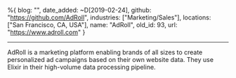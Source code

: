 %{
  blog: "",
  date_added: ~D[2019-02-24],
  github: "https://github.com/AdRoll",
  industries: ["Marketing/Sales"],
  locations: ["San Francisco, CA, USA"],
  name: "AdRoll",
  old_id: 93,
  url: "https://www.adroll.com"
}

---

AdRoll is a marketing platform enabling brands of all sizes to create personalized ad campaigns based on their own website data. They use Elixir in their high-volume data processing pipeline.
